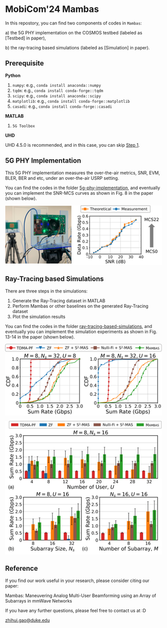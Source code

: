 # MobiCom'24 Mambas

In this repostory, you can find two components of codes in `Mambas`:

a) the 5G PHY implementation on the COSMOS testbed (labeled as [Testbed] in paper),

b) the ray-tracing based simulations (labeled as [Simulation] in paper).

## Prerequisite
**Python**
1. `numpy`: e.g., `conda install anaconda::numpy`
2. `tqdm`: e.g., `conda install conda-forge::tqdm`
3. `scipy`: e.g., `conda install anaconda::scipy`
4. `matplotlib`: e.g., `conda install conda-forge::matplotlib`
5. `casadi`: e.g., `conda install conda-forge::casadi`

**MATLAB**
1. `5G Toolbox`

**UHD**

UHD 4.5.0 is recommended, and in this case, you can skip [Step 1](./5g-phy-implementation).

## 5G PHY Implementation

This 5G PHY implementation measures the over-the-air metrics, SNR, EVM, BLER, BER and etc, under an over-the-air USRP setting. 

You can find the codes in the folder [5g-phy-implementation](./5g-phy-implementation), and eventually you can implement the SNR-MCS curves as shown in Fig. 8 in the paper (shown below).

![alt text](exp_sb2_rate_snr.png)

## Ray-Tracing based Simulations

There are three steps in the simulations:
1. Generate the Ray-Tracing dataset in MATLAB
2. Perform Mambas or other baselines on the generated Ray-Tracing dataset
3. Plot the simulation results

You can find the codes in the folder [ray-tracing-based-simulations](./ray-tracing-based-simulations), and eventually you can implement the simulation experiments as shown in Fig. 13-14 in the paper (shown below).

![alt text](sim-cdf-sum-rate-new.png)

![alt text](sim-bar-varying-param-new.png)

## Reference

If you find our work useful in your research, please consider citing our paper:

Mambas: Maneuvering Analog Multi-User Beamforming using an Array of Subarrays in mmWave Networks

If you have any further questions, please feel free to contact us at :D

zhihui.gao@duke.edu
